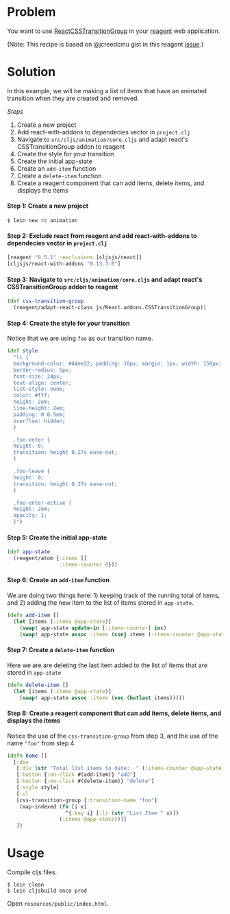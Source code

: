 # Problem

You want to use [ReactCSSTransitionGroup](https://facebook.github.io/react/docs/animation.html) in your [reagent](https://github.com/reagent-project/reagent) web application.

(Note: This recipe is based on @jcreedcmu gist in this reagent [issue](https://github.com/reagent-project/reagent/issues/55).)

# Solution

In this example, we will be making a list of items that have an animated transition when they are created and removed.

*Steps*

1. Create a new project
2. Add react-with-addons to dependecies vector in `project.clj`
3. Navigate to `src/cljs/animation/core.cljs` and adapt react's CSSTransitionGroup addon to reagent
4. Create the style for your transition
5. Create the initial app-state
6. Create an `add-item` function
7. Create a `delete-item` function
8. Create a reagent component that can add items, delete items, and displays the items

#### Step 1: Create a new project

```
$ lein new rc animation
```

#### Step 2: Exclude react from reagent and add react-with-addons to dependecies vector in `project.clj`

```clojure
[reagent "0.5.1" :exclusions [cljsjs/react]]
[cljsjs/react-with-addons "0.13.3-0"]
```

#### Step 3: Navigate to `src/cljs/animation/core.cljs` and adapt react's CSSTransitionGroup addon to reagent

```clojure
(def css-transition-group
  (reagent/adapt-react-class js/React.addons.CSSTransitionGroup))
```

#### Step 4: Create the style for your transition

Notice that we are using `foo` as our transition name.

```clojure
(def style
  "li {
  background-color: #44ee22; padding: 10px; margin: 1px; width: 150px;
  border-radius: 5px;
  font-size: 24px;
  text-align: center;
  list-style: none;
  color: #fff;
  height: 2em;
  line-height: 2em;
  padding: 0 0.5em;
  overflow: hidden;
  }

  .foo-enter {
  height: 0;
  transition: height 0.27s ease-out;
  }

  .foo-leave {
  height: 0;
  transition: height 0.27s ease-out;
  }

  .foo-enter-active {
  height: 2em;
  opacity: 1;
  }")
```

#### Step 5: Create the initial app-state

```clojure
(def app-state
  (reagent/atom {:items []
                 :items-counter 0}))
```

#### Step 6: Create an `add-item` function

We are doing two things here: 1) keeping track of the running total of items, and 2) adding the new item to the list of items stored in `app-state`.

```clojure
(defn add-item []
  (let [items (:items @app-state)]
    (swap! app-state update-in [:items-counter] inc)
    (swap! app-state assoc :items (conj items (:items-counter @app-state)))))
```

#### Step 7: Create a `delete-item` function

Here we are are deleting the last item added to the list of items that are stored in `app-state`

```clojure
(defn delete-item []
  (let [items (:items @app-state)]
    (swap! app-state assoc :items (vec (butlast items)))))
```

#### Step 8: Create a reagent component that can add items, delete items, and displays the items

Notice the use of the `css-transition-group` from step 3, and the use of the name `"foo"` from step 4.

```clojure
(defn home []
  [:div
   [:div (str "Total list items to date:  " (:items-counter @app-state))]
   [:button {:on-click #(add-item)} "add"]
   [:button {:on-click #(delete-item)} "delete"]
   [:style style]
   [:ul
   [css-transition-group {:transition-name "foo"}
    (map-indexed (fn [i x]
                   ^{:key i} [:li (str "List Item " x)])
                 (:items @app-state))]]
   ])
```

# Usage

Compile cljs files.

```
$ lein clean
$ lein cljsbuild once prod
```

Open `resources/public/index.html`.
